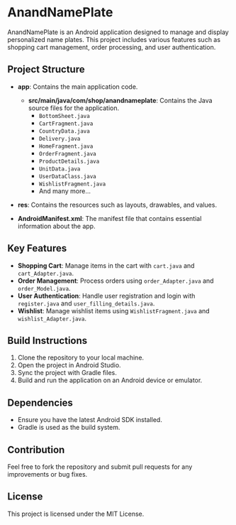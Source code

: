 # AnandNamePlate

AnandNamePlate is an Android application designed to manage and display personalized name plates. This project includes various features such as shopping cart management, order processing, and user authentication.

## Project Structure

- **app**: Contains the main application code.
  - **src/main/java/com/shop/anandnameplate**: Contains the Java source files for the application.
    - `BottomSheet.java`
    - `CartFragment.java`
    - `CountryData.java`
    - `Delivery.java`
    - `HomeFragment.java`
    - `OrderFragment.java`
    - `ProductDetails.java`
    - `UnitData.java`
    - `UserDataClass.java`
    - `WishlistFragment.java`
    - And many more...

- **res**: Contains the resources such as layouts, drawables, and values.

- **AndroidManifest.xml**: The manifest file that contains essential information about the app.

## Key Features

- **Shopping Cart**: Manage items in the cart with `cart.java` and `cart_Adapter.java`.
- **Order Management**: Process orders using `order_Adapter.java` and `order_Model.java`.
- **User Authentication**: Handle user registration and login with `register.java` and `user_filling_details.java`.
- **Wishlist**: Manage wishlist items using `WishlistFragment.java` and `wishlist_Adapter.java`.

## Build Instructions

1. Clone the repository to your local machine.
2. Open the project in Android Studio.
3. Sync the project with Gradle files.
4. Build and run the application on an Android device or emulator.

## Dependencies

- Ensure you have the latest Android SDK installed.
- Gradle is used as the build system.

## Contribution

Feel free to fork the repository and submit pull requests for any improvements or bug fixes.

## License

This project is licensed under the MIT License.

